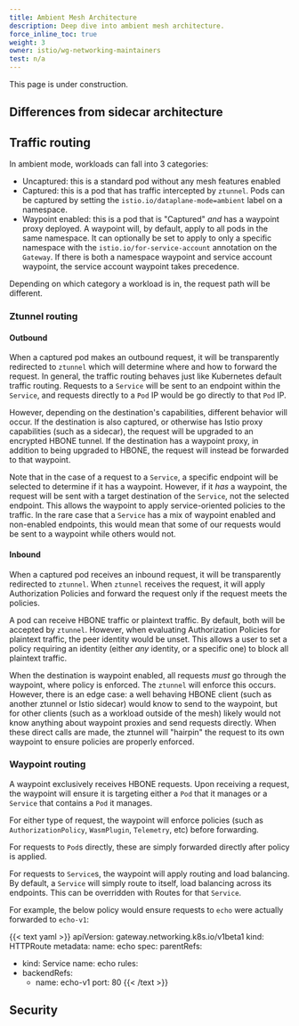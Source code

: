 ```yaml
---
title: Ambient Mesh Architecture
description: Deep dive into ambient mesh architecture.
force_inline_toc: true
weight: 3
owner: istio/wg-networking-maintainers
test: n/a
---
```


This page is under construction.

## Differences from sidecar architecture

## Traffic routing

In ambient mode, workloads can fall into 3 categories:
* Uncaptured: this is a standard pod without any mesh features enabled
* Captured: this is a pod that has traffic intercepted by `ztunnel`. Pods can be captured by setting the `istio.io/dataplane-mode=ambient` label on a namespace.
* Waypoint enabled: this is a pod that is "Captured" *and* has a waypoint proxy deployed.
  A waypoint will, by default, apply to all pods in the same namespace.
  It can optionally be set to apply to only a specific namespace with the `istio.io/for-service-account` annotation on the `Gateway`.
  If there is both a namespace waypoint and service account waypoint, the service account waypoint takes precedence.

Depending on which category a workload is in, the request path will be different.

### Ztunnel routing

#### Outbound

When a captured pod makes an outbound request, it will be transparently redirected to `ztunnel` which will determine where and how to forward the request.
In general, the traffic routing behaves just like Kubernetes default traffic routing.
Requests to a `Service` will be sent to an endpoint within the `Service`, and requests directly to a `Pod` IP would be go directly to that `Pod` IP.

However, depending on the destination's capabilities, different behavior will occur.
If the destination is also captured, or otherwise has Istio proxy capabilities (such as a sidecar), the request will be upgraded to an encrypted HBONE tunnel.
If the destination has a waypoint proxy, in addition to being upgraded to HBONE, the request will instead be forwarded to that waypoint.

Note that in the case of a request to a `Service`, a specific endpoint will be selected to determine if it has a waypoint.
However, if it *has* a waypoint, the request will be sent with a target destination of the `Service`, not the selected endpoint.
This allows the waypoint to apply service-oriented policies to the traffic.
In the rare case that a `Service` has a mix of waypoint enabled and non-enabled endpoints, this would mean that some of our requests would be sent to a waypoint while others would not.

#### Inbound

When a captured pod receives an inbound request, it will be transparently redirected to `ztunnel`.
When `ztunnel` receives the request, it will apply Authorization Policies and forward the request only if the request meets the policies.

A pod can receive HBONE traffic or plaintext traffic.
By default, both will be accepted by `ztunnel`.
However, when evaluating Authorization Policies for plaintext traffic, the peer identity would be unset.
This allows a user to set a policy requiring an identity (either *any* identity, or a specific one) to block all plaintext traffic.

When the destination is waypoint enabled, all requests *must* go through the waypoint, where policy is enforced.
The `ztunnel` will enforce this occurs.
However, there is an edge case: a well behaving HBONE client (such as another ztunnel or Istio sidecar) would know to send to the waypoint, but for other clients
(such as a workload outside of the mesh) likely would not know anything about waypoint proxies and send requests directly.
When these direct calls are made, the ztunnel will "hairpin" the request to its own waypoint to ensure policies are properly enforced.

### Waypoint routing

A waypoint exclusively receives HBONE requests.
Upon receiving a request, the waypoint will ensure it is targeting either a `Pod` that it manages or a `Service` that contains a `Pod` it manages.

For either type of request, the waypoint will enforce policies (such as `AuthorizationPolicy`, `WasmPlugin`, `Telemetry`, etc) before forwarding.

For requests to `Pod`s directly, these are simply forwarded directly after policy is applied.

For requests to `Service`s, the waypoint will apply routing and load balancing.
By default, a `Service` will simply route to itself, load balancing across its endpoints.
This can be overridden with Routes for that `Service`.

For example, the below policy would ensure requests to `echo` were actually forwarded to `echo-v1`:

{{< text yaml >}}
apiVersion: gateway.networking.k8s.io/v1beta1
kind: HTTPRoute
metadata:
  name: echo
spec:
  parentRefs:
  - kind: Service
    name: echo
  rules:
  - backendRefs:
    - name: echo-v1
      port: 80
{{< /text >}}

## Security
